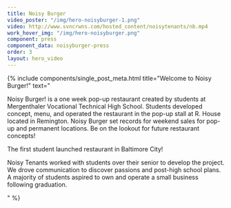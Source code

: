```yaml
---
title: Noisy Burger
video_poster: "/img/hero-noisyburger-1.png"
video: http://www.svncrwns.com/hosted_content/noisytenants/nb.mp4
work_hover_img: "/img/hero-noisyburger.png"
component: press
component_data: noisyburger-press
order: 3
layout: hero_video
---
```


<div class="single_post_wrapper">
{% include components/single_post_meta.html
    title="Welcome to Noisy Burger!"
    text="<p>Noisy Burger! is a one week pop-up restaurant created by students at Mergenthaler Vocational Technical High School. Students developed concept, menu, and operated the restaurant in the pop-up stall at R. House located in Remington. Noisy Burger set records for weekend sales for pop-up and permanent locations. Be on the lookout for future restaurant concepts!</p>
<p>The first student launched restaurant in Baltimore City!

Noisy Tenants worked with students over their senior to develop the project. We drove communication to discover passions and post-high school plans. A majority of students aspired to own and operate a small business following graduation.</p>"
%}
</div>